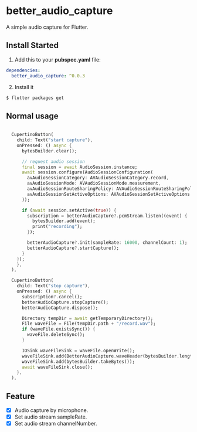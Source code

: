 # better_audio_capture

A simple audio capture for Flutter.

## Install Started

1. Add this to your **pubspec.yaml** file:

```yaml
dependencies:
  better_audio_capture: ^0.0.3
```

2. Install it

```bash
$ flutter packages get
```

## Normal usage

```dart

  CupertinoButton(
    child: Text("start capture"),
    onPressed: () async {
      bytesBuilder.clear();

      // request audio session
      final session = await AudioSession.instance;
      await session.configure(AudioSessionConfiguration(
        avAudioSessionCategory: AVAudioSessionCategory.record,
        avAudioSessionMode: AVAudioSessionMode.measurement,
        avAudioSessionRouteSharingPolicy: AVAudioSessionRouteSharingPolicy.defaultPolicy,
        avAudioSessionSetActiveOptions: AVAudioSessionSetActiveOptions.none,
      ));

      if (await session.setActive(true)) {
        subscription = betterAudioCapture?.pcmStream.listen((event) {
          bytesBuilder.add(event);
          print("recording");
        });

        betterAudioCapture?.init(sampleRate: 16000, channelCount: 1);
        betterAudioCapture?.startCapture();
      }
    });
    },
  ),

  CupertinoButton(
    child: Text("stop capture"),
    onPressed: () async {
      subscription?.cancel();
      betterAudioCapture.stopCapture();
      betterAudioCapture.dispose();

      Directory tempDir = await getTemporaryDirectory();
      File waveFile = File(tempDir.path + "/record.wav");
      if (waveFile.existsSync()) {
        waveFile.deleteSync();
      }

      IOSink waveFileSink = waveFile.openWrite();
      waveFileSink.add(BetterAudioCapture.waveHeader(bytesBuilder.length));
      waveFileSink.add(bytesBuilder.takeBytes());
      await waveFileSink.close();
    },
  ),
```

## Feature
- [x] Audio capture by microphone.
- [x] Set audio stream sampleRate.
- [x] Set audio stream channelNumber.
